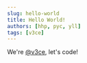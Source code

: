 ```yaml
---
slug: hello-world
title: Hello World!
authors: [hhp, pyc, yll]
tags: [v3ce]
---
```


We're [@v3ce](https://github.com/v3ce), let's code!
